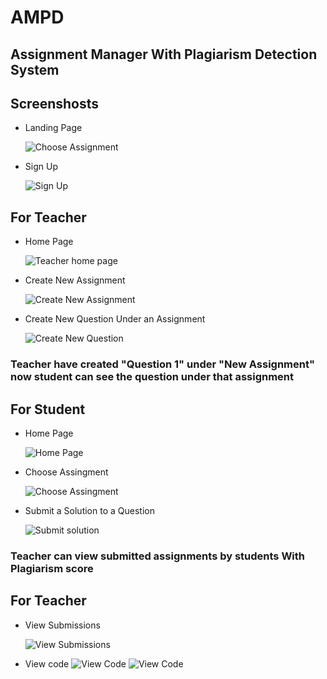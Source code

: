 # AMPD

## Assignment Manager With Plagiarism Detection System

## Screenshosts

- Landing Page

  ![Choose Assignment](https://i.ibb.co/18HfV24/Landing.png "Landing Page")

- Sign Up

  ![Sign Up ](https://i.ibb.co/jDV9JN4/SignUp.png "Sign Up")

## For Teacher

- Home Page

  ![Teacher home page ](https://i.ibb.co/HxQW6Dg/Teacher-Home.png "Teacher Home Page")

- Create New Assignment

  ![Create New Assignment](https://i.ibb.co/rdqV37G/Create-New-Assignment.png "Create New Assignment")

- Create New Question Under an Assignment

  ![Create New Question](https://i.ibb.co/dkNbzqG/Create-New-Question.png "Create New Question")

### Teacher have created "Question 1" under "New Assignment" now student can see the question under that assignment

## For Student

- Home Page

  ![Home Page](https://i.ibb.co/8d7dBPr/Student-Home.png "Student home page")

- Choose Assingment

  ![Choose Assingment](https://i.ibb.co/CVTw2wB/Choose-Assignment.png "choose Assignment")

- Submit a Solution to a Question

  ![Submit solution](https://i.ibb.co/VNJFNgc/Submit-Assignment.png "Submit Sulution")

### Teacher can view submitted assignments by students With Plagiarism score

## For Teacher

- View Submissions

  ![View Submissions](https://i.ibb.co/2vNhMxJ/View-Submissions.png "Submissions With Plagiarism Score")

- View code
  ![View Code](https://i.ibb.co/Fs0kYB9/View-Code1.jpg "View Code")
  ![View Code](https://i.ibb.co/0jRPY7S/View-Code2.jpg "View Code")

